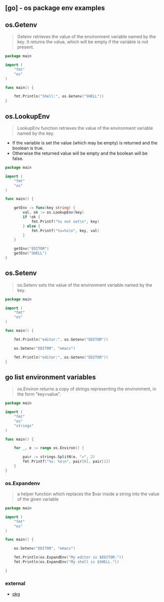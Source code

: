 ## [go] - os package env examples

## os.Getenv
> Getenv retrieves the value of the environment variable named by the key. It returns the value, which will be empty if the variable is not present.

```go
package main

import (
    "fmt"
    "os"
)

func main() {

    fmt.Println("Shell:", os.Getenv("SHELL"))
}
```

## os.LookupEnv
> LookupEnv function retrieves the value of the environment variable named by the key.

* If the variable is set the value (which may be empty) is returned and the boolean is true.
* Otherwise the returned value will be empty and the boolean will be false.

```go
package main

import (
    "fmt"
    "os"
)

func main() {

    getEnv := func(key string) {
        val, ok := os.LookupEnv(key)
        if !ok {
            fmt.Printf("%s not set\n", key)
        } else {
            fmt.Printf("%s=%s\n", key, val)
        }
    }

    getEnv("EDITOR")
    getEnv("SHELL")
}
```
## os.Setenv
> os.Setenv sets the value of the environment variable named by the key.
```go
package main

import (
    "fmt"
    "os"
)

func main() {

    fmt.Println("editor:", os.Getenv("EDITOR"))

    os.Setenv("EDITOR", "emacs")

    fmt.Println("editor:", os.Getenv("EDITOR"))
}
```

## go list environment variables
> os.Environ returns a copy of strings representing the environment, in the form "key=value".
```go
package main

import (
    "fmt"
    "os"
    "strings"
)

func main() {

    for _, e := range os.Environ() {

        pair := strings.SplitN(e, "=", 2)
        fmt.Printf("%s: %s\n", pair[0], pair[1])
    }
}
```

### os.Expandenv
> a helper function which replaces the $var inside a string into the value of the given variable
```go
package main

import (
    "fmt"
    "os"
)

func main() {

    os.Setenv("EDITOR", "emacs")

    fmt.Println(os.ExpandEnv("My editor is $EDITOR."))
    fmt.Println(os.ExpandEnv("My shell is $SHELL."))

}

```

### external
* [pkg](https://pkg.go.dev/os)

